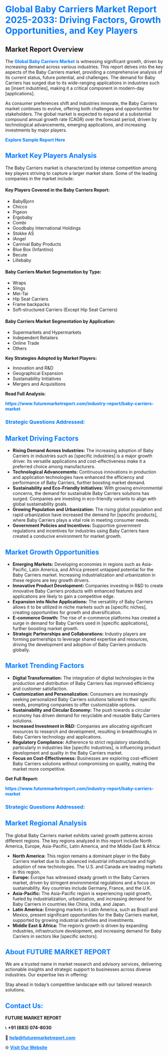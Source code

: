 <h1 style="color: #007BFF;">Global Baby Carriers Market Report 2025-2033: Driving Factors, Growth Opportunities, and Key Players</h1>

<section id="overview">
<h2>Market Report Overview</h2>
<p>The <a href="https://www.futuremarketreport.com/industry-report/baby-carriers-market" style="color: #007BFF; text-decoration: none;"><strong>Global Baby Carriers Market</strong></a> is witnessing significant growth, driven by increasing demand across various industries. This report delves into the key aspects of the Baby Carriers market, providing a comprehensive analysis of its current status, future potential, and challenges. The demand for Baby Carriers has surged due to its wide-ranging applications in industries such as [insert industries], making it a critical component in modern-day [applications].</p>
<p>As consumer preferences shift and industries innovate, the Baby Carriers market continues to evolve, offering both challenges and opportunities for stakeholders. The global market is expected to expand at a substantial compound annual growth rate (CAGR) over the forecast period, driven by technological advancements, emerging applications, and increasing investments by major players.</p>
</section>

<section id="overview">
<p><a href="https://www.futuremarketreport.com/request-sample/reportId=88010" style="color: #007BFF; text-decoration: none;"><strong>Explore Sample Report Here</strong></a></p>
</section>

<section id="key-players">
<h2 style="color: #007BFF;">Market Key Players Analysis</h2>
<p>The Baby Carriers market is characterized by intense competition among key players striving to capture a larger market share. Some of the leading companies in the market include:</p>
<h4>Key Players Covered in the Baby Carriers Report:</h4>
<ul><li>BabyBjorn</li><li>Chicco</li><li>Pigeon</li><li>Ergobaby</li><li>Combi</li><li>Goodbaby International Holdings</li><li>Stokke AS</li><li>IAngel</li><li>Carnival Baby Products</li><li>Blue Box (Infantino)</li><li>Becute</li><li>Lillebaby</li></ul>
<h4>Baby Carriers Market Segmentation by Type:</h4>
<ul><li>Wraps</li><li>Slings</li><li>Mei-Tai</li><li>Hip Seat Carriers</li><li>Frame backpacks</li><li>Soft-structured Carriers (Except Hip Seat Carriers)</li></ul>

<h4>Baby Carriers Market Segmentation by Application:</h4>
<ul><li>Supermarkets and Hypermarkets</li><li>Independent Retailers</li><li>Online Trade</li><li>Others</li></ul>
<p><strong>Key Strategies Adopted by Market Players:</strong></p>
<ul>
<li>Innovation and R&D</li>
<li>Geographical Expansion</li>
<li>Sustainability Initiatives</li>
<li>Mergers and Acquisitions</li>
</ul>
</section>

<section>
<p><strong>Read Full Analysis: </strong></p><a href="https://www.futuremarketreport.com/industry-report/baby-carriers-market" style="color: #007BFF; text-decoration: none;"><strong>https://www.futuremarketreport.com/industry-report/baby-carriers-market</strong></a>
<h3 style="color: #007BFF;">Strategic Questions Addressed:</h3>
</section>

<section id="driving-factors">
<h2 style="color: #007BFF;">Market Driving Factors</h2>
<ul>
<li><strong>Rising Demand Across Industries:</strong> The increasing adoption of Baby Carriers in industries such as [specific industries] is a major growth driver. Its versatile applications and cost-effectiveness make it a preferred choice among manufacturers.</li>
<li><strong>Technological Advancements:</strong> Continuous innovations in production and application technologies have enhanced the efficiency and performance of Baby Carriers, further boosting market demand.</li>
<li><strong>Sustainability and Eco-Friendly Initiatives:</strong> With growing environmental concerns, the demand for sustainable Baby Carriers solutions has surged. Companies are investing in eco-friendly variants to align with global sustainability goals.</li>
<li><strong>Growing Population and Urbanization:</strong> The rising global population and rapid urbanization have increased the demand for [specific products], where Baby Carriers plays a vital role in meeting consumer needs.</li>
<li><strong>Government Policies and Incentives:</strong> Supportive government regulations and incentives for industries using Baby Carriers have created a conducive environment for market growth.</li>
</ul>
</section>

<section id="growth-opportunities">
<h2 style="color: #007BFF;">Market Growth Opportunities</h2>
<ul>
<li><strong>Emerging Markets:</strong> Developing economies in regions such as Asia-Pacific, Latin America, and Africa present untapped potential for the Baby Carriers market. Increasing industrialization and urbanization in these regions are key growth drivers.</li>
<li><strong>Innovative Product Development:</strong> Companies investing in R&D to create innovative Baby Carriers products with enhanced features and applications are likely to gain a competitive edge.</li>
<li><strong>Expansion into Niche Applications:</strong> The versatility of Baby Carriers allows it to be utilized in niche markets such as [specific niches], creating opportunities for growth and diversification.</li>
<li><strong>E-commerce Growth:</strong> The rise of e-commerce platforms has created a surge in demand for Baby Carriers used in [specific applications], further boosting market growth.</li>
<li><strong>Strategic Partnerships and Collaborations:</strong> Industry players are forming partnerships to leverage shared expertise and resources, driving the development and adoption of Baby Carriers products globally.</li>
</ul>
</section>

<section id="trending-factors">
<h2 style="color: #007BFF;">Market Trending Factors</h2>
<ul>
<li><strong>Digital Transformation:</strong> The integration of digital technologies in the production and distribution of Baby Carriers has improved efficiency and customer satisfaction.</li>
<li><strong>Customization and Personalization:</strong> Consumers are increasingly seeking personalized Baby Carriers solutions tailored to their specific needs, prompting companies to offer customizable options.</li>
<li><strong>Sustainability and Circular Economy:</strong> The push towards a circular economy has driven demand for recyclable and reusable Baby Carriers solutions.</li>
<li><strong>Increased Investment in R&D:</strong> Companies are allocating significant resources to research and development, resulting in breakthroughs in Baby Carriers technology and applications.</li>
<li><strong>Regulatory Compliance:</strong> Adherence to strict regulatory standards, particularly in industries like [specific industries], is influencing product development and quality in the Baby Carriers market.</li>
<li><strong>Focus on Cost-Effectiveness:</strong> Businesses are exploring cost-efficient Baby Carriers solutions without compromising on quality, making the market more competitive.</li>
</ul>
</section>

<section>
<p><strong>Get Full Report: </strong></p><a href="https://www.futuremarketreport.com/industry-report/baby-carriers-market" style="color: #007BFF; text-decoration: none;"><strong>https://www.futuremarketreport.com/industry-report/baby-carriers-market</strong></a>
<h3 style="color: #007BFF;">Strategic Questions Addressed:</h3>
</section>


<section id="regional-analysis">
<h2 style="color: #007BFF;">Market Regional Analysis</h2>
<p>The global Baby Carriers market exhibits varied growth patterns across different regions. The key regions analyzed in this report include North America, Europe, Asia-Pacific, Latin America, and the Middle East & Africa:</p>
<ul>
<li><strong>North America:</strong> This region remains a dominant player in the Baby Carriers market due to its advanced industrial infrastructure and high adoption of new technologies. The U.S. and Canada are leading markets in this region.</li>
<li><strong>Europe:</strong> Europe has witnessed steady growth in the Baby Carriers market, driven by stringent environmental regulations and a focus on sustainability. Key countries include Germany, France, and the U.K.</li>
<li><strong>Asia-Pacific:</strong> The Asia-Pacific region is experiencing rapid growth, fueled by industrialization, urbanization, and increasing demand for Baby Carriers in countries like China, India, and Japan.</li>
<li><strong>Latin America:</strong> Emerging markets in Latin America, such as Brazil and Mexico, present significant opportunities for the Baby Carriers market, supported by growing industrial activities and investments.</li>
<li><strong>Middle East & Africa:</strong> The region’s growth is driven by expanding industries, infrastructure development, and increasing demand for Baby Carriers in sectors like [specific sectors].</li>
</ul>
</section>

<footer>
<h2 style="color: #007BFF;">About FUTURE MARKET REPORT</h2>
<p>We are a trusted name in market research and advisory services, delivering actionable insights and strategic support to businesses across diverse industries. Our expertise lies in offering:</p>

<p>Stay ahead in today’s competitive landscape with our tailored research solutions.</p>

<h2 style="color: #007BFF;">Contact Us:</h2>
<p><strong>FUTURE MARKET REPORT</strong></p>
<p>📞 <strong>+91 (883) 074-8030</strong></p>
<p>📧 <strong><a href="mailto:help@futuremarketreport.com" style="color: #007BFF;">help@futuremarketreport.com</a></strong></p>
<p>🌐 <strong><a href="https://www.futuremarketreport.com/" style="color: #007BFF;">Visit Our Website</a></strong></p>
</footer>